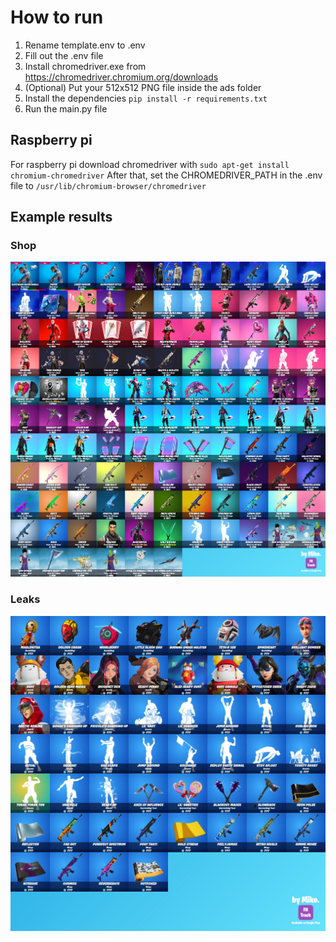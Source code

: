 # How to run

1. Rename template.env to .env
2. Fill out the .env file
3. Install chromedriver.exe from https://chromedriver.chromium.org/downloads
4. (Optional) Put your 512x512 PNG file inside the ads folder
5. Install the dependencies `pip install -r requirements.txt`
6. Run the main.py file

## Raspberry pi

For raspberry pi download chromedriver with `sudo apt-get install chromium-chromedriver`
After that, set the CHROMEDRIVER_PATH in the .env file to `/usr/lib/chromium-browser/chromedriver`

## Example results

### Shop
![Shop](https://raw.githubusercontent.com/Developer-Mike/FN-Bot/main/example_results/shop.jpg)
### Leaks
![Leaks](https://raw.githubusercontent.com/Developer-Mike/FN-Bot/main/example_results/leaks.jpg)